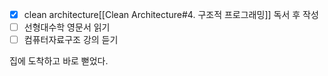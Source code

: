 - [x] clean architecture[[Clean Architecture#4. 구조적 프로그래밍]] 독서 후 작성
- [ ] 선형대수학 영문서 읽기
- [ ] 컴퓨터자료구조 강의 듣기

집에 도착하고 바로 뻗었다.